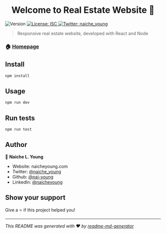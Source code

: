 <h1 align="center">Welcome to Real Estate Website 👋</h1>
<p>
  <img alt="Version" src="https://img.shields.io/badge/version-1.0.0-blue.svg?cacheSeconds=2592000" />
  <a href="#" target="_blank">
    <img alt="License: ISC" src="https://img.shields.io/badge/License-ISC-yellow.svg" />
  </a>
  <a href="https://twitter.com/naiche_young" target="_blank">
    <img alt="Twitter: naiche_young" src="https://img.shields.io/twitter/follow/naiche_young.svg?style=social" />
  </a>
</p>

> Responsive real estate website, developed with React and Node

### 🏠 [Homepage](https://github.com/nai-young/real_estate)

## Install

```sh
npm install
```

## Usage

```sh
npm run dev
```

## Run tests

```sh
npm run test
```

## Author

👤 **Naiche L. Young**

* Website: naicheyoung.com
* Twitter: [@naiche_young](https://twitter.com/naiche_young)
* Github: [@nai-young](https://github.com/nai-young)
* LinkedIn: [@naicheyoung](https://linkedin.com/in/naicheyoung)

## Show your support

Give a ⭐️ if this project helped you!

***
_This README was generated with ❤️ by [readme-md-generator](https://github.com/kefranabg/readme-md-generator)_